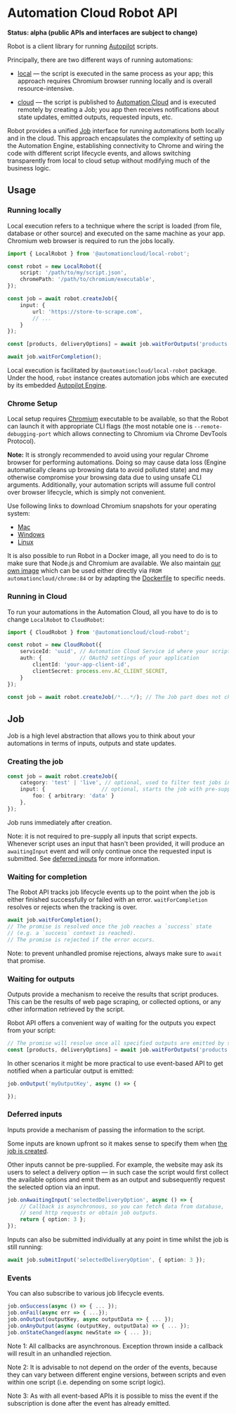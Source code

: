 # Automation Cloud Robot API

**Status: alpha (public APIs and interfaces are subject to change)**

Robot is a client library for running [Autopilot](https://github.com/automationcloud/autopilot) scripts.

Principally, there are two different ways of running automations:

- [local](#running-locally) — the script is executed in the same process as your app; this approach requires Chromium browser running locally and is overall resource-intensive.

- [cloud](#running-in-cloud) — the script is published to [Automation Cloud](https://automationcloud.net) and is executed remotely by creating a Job; you app then receives notifications about state updates, emitted outputs, requested inputs, etc.

Robot provides a unified [Job](#job) interface for running automations both locally and in the cloud. This approach encapsulates the complexity of setting up the Automation Engine, establishing connectivity to Chrome and wiring the code with different script lifecycle events, and allows switching transparently from local to cloud setup without modifying much of the business logic.

## Usage

### Running locally

Local execution refers to a technique where the script is loaded (from file, database or other source) and executed on the same machine as your app. Chromium web browser is required to run the jobs locally.

```ts
import { LocalRobot } from '@automationcloud/local-robot';

const robot = new LocalRobot({
    script: '/path/to/my/script.json',
    chromePath: '/path/to/chromium/executable',
});

const job = await robot.createJob({
    input: {
        url: 'https://store-to-scrape.com',
        // ...
    }
});

const [products, deliveryOptions] = await job.waitForOutputs('products', 'deliveryOptions');

await job.waitForCompletion();
```

Local execution is facilitated by `@automationcloud/local-robot` package.
Under the hood, `robot` instance creates automation jobs which are executed by its embedded [Autopilot Engine](https://github.com/automationcloud/autopilot).

### Chrome Setup

Local setup requires [Chromium](https://www.chromium.org/) executable to be available, so that the Robot can launch it with appropriate CLI flags (the most notable one is `--remote-debugging-port` which allows connecting to Chromium via Chrome DevTools Protocol).

**Note:** It is strongly recommended to avoid using your regular Chrome browser for performing automations. Doing so may cause data loss (Engine automatically cleans up browsing data to avoid polluted state) and may otherwise compromise your browsing data due to using unsafe CLI arguments. Additionally, your automation scripts will assume full control over browser lifecycle, which is simply not convenient.

Use following links to download Chromium snapshots for your operating system:

- [Mac](https://commondatastorage.googleapis.com/chromium-browser-snapshots/index.html?prefix=Mac/768968/)
- [Windows](https://commondatastorage.googleapis.com/chromium-browser-snapshots/index.html?prefix=Win_x64/768966/)
- [Linux](https://commondatastorage.googleapis.com/chromium-browser-snapshots/index.html?prefix=Linux_x64/768968/)

It is also possible to run Robot in a Docker image, all you need to do is to make sure that Node.js and Chromium are available.
We also maintain [our own image](https://github.com/automationcloud/chrome-image) which can be used either directly via `FROM automationcloud/chrome:84` or by adapting the [Dockerfile](https://github.com/automationcloud/chrome-image/blob/master/Dockerfile) to specific needs.

### Running in Cloud

To run your automations in the Automation Cloud, all you have to do is to change `LocalRobot` to `CloudRobot`:

```ts
import { CloudRobot } from '@automationcloud/cloud-robot';

const robot = new CloudRobot({
    serviceId: 'uuid', // Automation Cloud Service id where your script is published
    auth: {            // OAuth2 settings of your application
        clientId: 'your-app-client-id',
        clientSecret: process.env.AC_CLIENT_SECRET,
    }
});

const job = await robot.createJob(/*...*/); // The Job part does not change.
```

## Job

Job is a high level abstraction that allows you to think about your automations in terms of inputs, outputs and state updates.

### Creating the job

```ts
const job = await robot.createJob({
    category: 'test' | 'live', // optional, used to filter test jobs in dashboard
    input: {                  // optional, starts the job with pre-supplied inputs
        foo: { arbitrary: 'data' }
    },
});
```

Job runs immediately after creation.

Note: it is not required to pre-supply all inputs that script expects. Whenever script uses an input that hasn't been provided, it will produce an `awaitingInput` event and will only continue once the requested input is submitted. See [deferred inputs](#deferred-inputs) for more information.

### Waiting for completion

The Robot API tracks job lifecycle events up to the point when the job is either finished successfully or failed with an error. `waitForCompletion` resolves or rejects when the tracking is over.

```ts
await job.waitForCompletion();
// The promise is resolved once the job reaches a `success` state
// (e.g. a `success` context is reached).
// The promise is rejected if the error occurs.
```

Note: to prevent unhandled promise rejections, always make sure to `await` that promise.

### Waiting for outputs

Outputs provide a mechanism to receive the results that script produces. This can be the results of web page scraping, or collected options, or any other information retrieved by the script.

Robot API offers a convenient way of waiting for the outputs you expect from your script:

```ts
// The promise will resolve once all specified outputs are emitted by script
const [products, deliveryOptions] = await job.waitForOutputs('products', 'deliveryOptions');
```

In other scenarios it might be more practical to use event-based API to get notified when a particular output is emitted:

```ts
job.onOutput('myOutputKey', async () => {

});
```

### Deferred inputs

Inputs provide a mechanism of passing the information to the script.

Some inputs are known upfront so it makes sense to specify them when [the job is created](#creating-the-job).

Other inputs cannot be pre-supplied. For example, the website may ask its users to select a delivery option — in such case the script would first collect the available options and emit them as an output and subsequently request the selected option via an input.

```ts
job.onAwaitingInput('selectedDeliveryOption', async () => {
    // Callback is asynchronous, so you can fetch data from database,
    // send http requests or obtain job outputs.
    return { option: 3 };
});
```

Inputs can also be submitted individually at any point in time whilst the job is still running:

```ts
await job.submitInput('selectedDeliveryOption', { option: 3 });
```

### Events

You can also subscribe to various job lifecycle events.

```ts
job.onSuccess(async () => { ... });
job.onFail(async err => { ...});
job.onOutput(outputKey, async outputData => { ... });
job.onAnyOutput(async (outputKey, outputData) => { ... });
job.onStateChanged(async newState => { ... });
```

Note 1: All callbacks are asynchronous. Exception thrown inside a callback will result in an unhandled rejection.

Note 2: It is advisable to not depend on the order of the events, because they can vary between different engine versions, between scripts and even within one script (i.e. depending on some script logic).

Note 3: As with all event-based APIs it is possible to miss the event if the subscription is done after the event has already emitted.
